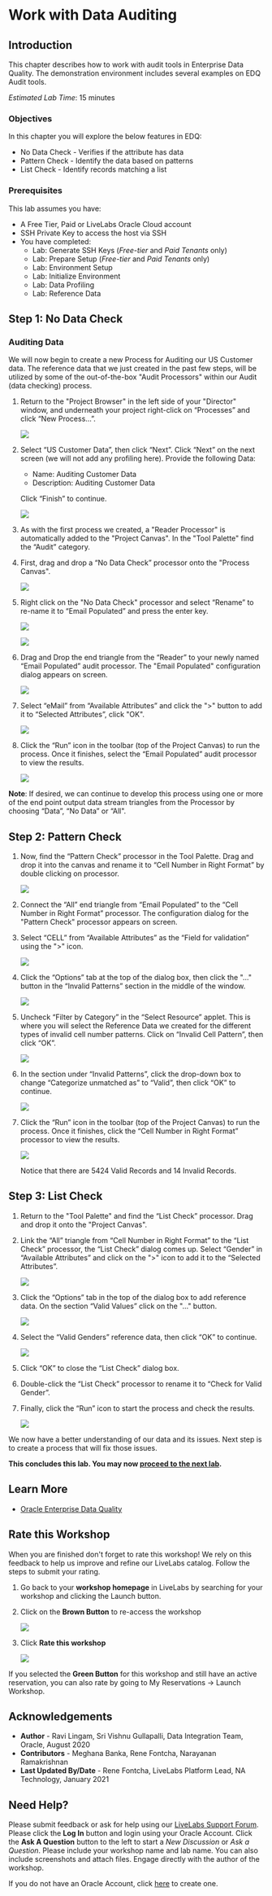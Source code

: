 # Work with Data Auditing

## Introduction

This chapter describes how to work with audit tools in Enterprise Data Quality. The demonstration environment includes several examples on EDQ Audit tools.

*Estimated Lab Time*: 15 minutes

### Objectives
In this chapter you will explore the below features in EDQ:
* No Data Check - Verifies if the attribute has data
* Pattern Check - Identify the data based on patterns
* List Check - Identify records matching a list

### Prerequisites
This lab assumes you have:
- A Free Tier, Paid or LiveLabs Oracle Cloud account
- SSH Private Key to access the host via SSH
- You have completed:
    - Lab: Generate SSH Keys (*Free-tier* and *Paid Tenants* only)
    - Lab: Prepare Setup (*Free-tier* and *Paid Tenants* only)
    - Lab: Environment Setup
    - Lab: Initialize Environment
    - Lab: Data Profiling
    - Lab: Reference Data

## **Step 1:** No Data Check

### Auditing Data

We will now begin to create a new Process for Auditing our US Customer data. The reference data that we just created in the past few steps, will be utilized by some of the out-of-the-box "Audit Processors" within our Audit (data checking) process.
1.	Return to the "Project Browser" in the left side of your "Director" window, and underneath your project right-click on “Processes” and click “New Process…”.

    ![](./images/image1200_73.png " ")

2.	Select “US Customer Data”, then click “Next”. Click “Next” on the next screen (we will not add any profiling here). Provide the following Data:
    - Name: Auditing Customer Data
    - Description: Auditing Customer Data  <Not Mandatory>

    Click “Finish” to continue.

    ![](./images/image1200_74.png " ")

3.	As with the first process we created, a "Reader Processor" is automatically added to the "Project Canvas". In the "Tool Palette" find the “Audit” category.

4.	First, drag and drop a “No Data Check” processor onto the "Process Canvas".

    ![](./images/image1200_75.png " ")

5.	Right click on the "No Data Check" processor and select “Rename” to re-name it to “Email Populated” and press the enter key.

    ![](./images/image1200_76.png " ")

    ![](./images/image1200_77.png " ")

6.	Drag and Drop the end triangle from the “Reader” to your newly named “Email Populated” audit processor. The "Email Populated" configuration dialog appears on screen.

    ![](./images/image1200_78.png " ")

7.	Select “eMail” from “Available Attributes” and click the ">" button to add it to “Selected Attributes”, click "OK".

    ![](./images/image1200_79.png " ")

8.	Click the “Run” icon in the toolbar (top of the Project Canvas) to run the process. Once it finishes, select the “Email Populated” audit processor to view the results.

    ![](./images/image1200_80.png " ")

**Note**: If desired, we can continue to develop this process using one or more of the end point output data stream triangles from the Processor by choosing “Data”, “No Data” or “All".

## **Step 2**: Pattern Check

1.	Now, find the “Pattern Check” processor in the Tool Palette. Drag and drop it into the canvas and rename it to “Cell Number in Right Format” by double clicking on processor.

    ![](./images/image1200_81.png " ")

2.	Connect the “All” end triangle from “Email Populated” to the “Cell Number in Right Format” processor. The configuration dialog for the "Pattern Check" processor appears on screen.

3.	Select “CELL” from “Available Attributes” as the “Field for validation” using the ">" icon.

    ![](./images/image1200_82.png " ")

4.	Click the “Options” tab at the top of the dialog box, then click the "..."  button in the “Invalid Patterns” section in the middle of the window.

    ![](./images/image1200_83.png " ")

5.	Uncheck “Filter by Category” in the “Select Resource” applet. This is where you will select the Reference Data we created for the different types of invalid cell number patterns. Click on “Invalid Cell Pattern”, then click “OK”.

    ![](./images/image1200_84.png " ")

6.	In the section under “Invalid Patterns”, click the drop-down box to change “Categorize unmatched as” to “Valid”, then click “OK” to continue.

    ![](./images/image1200_85.png " ")

7.	Click the “Run” icon in the toolbar (top of the Project Canvas) to run the process. Once it finishes, click the “Cell Number in Right Format” processor to view the results.

    ![](./images/image1200_86.png " ")

    Notice that there are 5424 Valid Records and 14 Invalid Records.

## **Step 3**: List Check

1.	Return to the "Tool Palette" and find the “List Check” processor. Drag and drop it onto the "Project Canvas".

2.	Link the “All” triangle from “Cell Number in Right Format” to the “List Check” processor, the “List Check” dialog comes up. Select “Gender” in “Available Attributes” and click on the ">" icon to add it to the “Selected Attributes”.

    ![](./images/image1200_87.png " ")

3.	Click the “Options” tab in the top of the dialog box to add reference data. On the section “Valid Values” click on the "..." button.

    ![](./images/image1200_88.png " ")

4.	Select the “Valid Genders” reference data, then click “OK” to continue.

    ![](./images/image1200_89.png " ")

5.	Click “OK” to close the “List Check” dialog box.

6.	Double-click the “List Check” processor to rename it to “Check for Valid Gender”.

7.	Finally, click the “Run” icon to start the process and check the results.

    ![](./images/image1200_89_1.png " ")

We now have a better understanding of our data and its issues. Next step is to create a process that will fix those issues.

**This concludes this lab. You may now [proceed to the next lab](#next).**

## Learn More
- [Oracle Enterprise Data Quality](https://docs.oracle.com/en/middleware/fusion-middleware/enterprise-data-quality/index.html)

## Rate this Workshop
When you are finished don't forget to rate this workshop!  We rely on this feedback to help us improve and refine our LiveLabs catalog.  Follow the steps to submit your rating.

1.  Go back to your **workshop homepage** in LiveLabs by searching for your workshop and clicking the Launch button.
2.  Click on the **Brown Button** to re-access the workshop  

    ![](https://raw.githubusercontent.com/oracle/learning-library/master/common/labs/cloud-login/images/workshop-homepage-2.png " ")

3.  Click **Rate this workshop**

    ![](https://raw.githubusercontent.com/oracle/learning-library/master/common/labs/cloud-login/images/rate-this-workshop.png " ")

If you selected the **Green Button** for this workshop and still have an active reservation, you can also rate by going to My Reservations -> Launch Workshop.

## Acknowledgements
* **Author** - Ravi Lingam, Sri Vishnu Gullapalli, Data Integration Team, Oracle, August 2020
* **Contributors** - Meghana Banka, Rene Fontcha, Narayanan Ramakrishnan
* **Last Updated By/Date** - Rene Fontcha, LiveLabs Platform Lead, NA Technology, January 2021

## Need Help?
Please submit feedback or ask for help using our [LiveLabs Support Forum](https://community.oracle.com/tech/developers/categories/livelabsdiscussions). Please click the **Log In** button and login using your Oracle Account. Click the **Ask A Question** button to the left to start a *New Discussion* or *Ask a Question*.  Please include your workshop name and lab name.  You can also include screenshots and attach files.  Engage directly with the author of the workshop.

If you do not have an Oracle Account, click [here](https://profile.oracle.com/myprofile/account/create-account.jspx) to create one.
